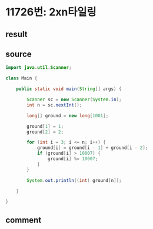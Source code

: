 11726번: 2xn타일링
==================

result
------


source
------
```java
import java.util.Scanner;

class Main {

	public static void main(String[] args) {

		Scanner sc = new Scanner(System.in);
		int n = sc.nextInt();

		long[] ground = new long[1001];

		ground[1] = 1;
		ground[2] = 2;

		for (int i = 3; i <= n; i++) {
			ground[i] = ground[i - 1] + ground[i - 2];
			if (ground[i] > 10007) {
				ground[i] %= 10007;
			}
		}

		System.out.println((int) ground[n]);

	}

}
```

comment
-----
